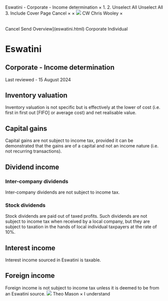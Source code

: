 Eswatini - Corporate - Income determination
×
1.
2.
Unselect All
Unselect All
3.
Include Cover Page
Cancel
×
×
![](-/media/world-wide-tax-summaries/attachments/global---chris-wooley.ashx%3Frev=ac5e5f3223b34096b1afc2a6009c7320&revision=ac5e5f32-23b3-4096-b1af-c2a6009c7320&hash=859B7ADC84DC2CBEC9760E9E6EE7DE6D0A8BFCDF)
CW
Chris Wooley
×
######
Cancel
Send
Overview](eswatini.html)
Corporate
Individual
# Eswatini
## Corporate - Income determination
Last reviewed - 15 August 2024
## Inventory valuation
Inventory valuation is not specific but is effectively at the lower of cost (i.e. first in first out [FIFO] or average cost) and net realisable value.
## Capital gains
Capital gains are not subject to income tax, provided it can be demonstrated that the gains are of a capital and not an income nature (i.e. not recurring transactions).
## Dividend income
### Inter-company dividends
Inter-company dividends are not subject to income tax.
### Stock dividends
Stock dividends are paid out of taxed profits. Such dividends are not subject to income tax when received by a local company, but they are subject to taxation in the hands of local individual taxpayers at the rate of 10%.
## Interest income
Interest income sourced in Eswatini is taxable.
## Foreign income
Foreign income is not subject to income tax unless it is deemed to be from an Eswatini source.
![](-/media/world-wide-tax-summaries/attachments/swaziland---theo-mason.ashx%3Frev=d3b8963e84b6442aaf0b4b3b2da3759e&revision=d3b8963e-84b6-442a-af0b-4b3b2da3759e&hash=74D2CCFDB0DC50D66F0450DECF19F5D2411B1F43)
Theo Mason
×
I understand